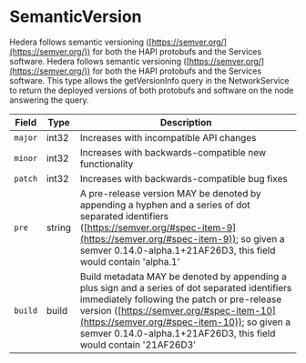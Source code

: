 # SemanticVersion

Hedera follows semantic versioning ([https://semver.org/](https://semver.org/)) for both the HAPI protobufs and the Services software. Hedera follows semantic versioning ([https://semver.org/](https://semver.org/)) for both the HAPI protobufs and the Services software. This type allows the getVersionInfo query in the NetworkService to return the deployed versions of both protobufs and software on the node answering the query.

| Field   | Type   | Description                                                                                                                                                                                                                                                                                                    |
| ------- | ------ | -------------------------------------------------------------------------------------------------------------------------------------------------------------------------------------------------------------------------------------------------------------------------------------------------------------- |
| `major` | int32  | Increases with incompatible API changes                                                                                                                                                                                                                                                                        |
| `minor` | int32  | Increases with backwards-compatible new functionality                                                                                                                                                                                                                                                          |
| `patch` | int32  | Increases with backwards-compatible bug fixes                                                                                                                                                                                                                                                                  |
| `pre`   | string | A pre-release version MAY be denoted by appending a hyphen and a series of dot separated identifiers ([https://semver.org/#spec-item-9](https://semver.org/#spec-item-9)); so given a semver 0.14.0-alpha.1+21AF26D3, this field would contain 'alpha.1'                                                       |
| `build` | build  | Build metadata MAY be denoted by appending a plus sign and a series of dot separated identifiers immediately following the patch or pre-release version ([https://semver.org/#spec-item-10](https://semver.org/#spec-item-10)); so given a semver 0.14.0-alpha.1+21AF26D3, this field would contain '21AF26D3' |

####
